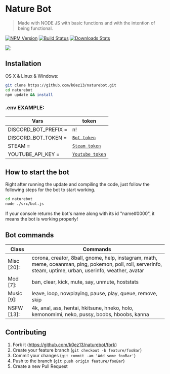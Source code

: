 # Nature Bot
> Made with NODE JS with basic functions and with the intention of being functional.

[![NPM Version][npm-image]][npm-url]
[![Build Status][travis-image]][travis-url]
[![Downloads Stats][npm-downloads]][npm-url]

![](header.png)

## Installation

OS X & Linux & Windows:

```sh
git clone https://github.com/k0ez13/naturebot.git
cd naturebot
npm update && install
```

### .env EXAMPLE:

| Vars | token |
| --- | --- |
| DISCORD_BOT_PREFIX =| n!  |
| DISCORD_BOT_TOKEN = | [`Bot token`](https://discord.com/developers/applications) |
| STEAM = | [`Steam token`](https://steamcommunity.com/dev/apikey) |
| YOUTUBE_API_KEY = | [`Youtube token`](https://console.cloud.google.com/apis) |

## How to start the bot

Right after running the update and compiling the code, just follow the following steps for the bot to start working.

```sh
cd naturebot
node ./src/bot.js
```
If your console returns the bot's name along with its id "name#0000", it means the bot is working properly!

## Bot commands
| Class | Commands |
| --- | --- |
| Misc [20]: | corona, creator, 8ball, gnome, help, instagram, math, meme, oceanman, ping, pokemon, poll, roll, serverinfo, steam, uptime, urban, userinfo, weather, avatar |
| Mod [7]: | ban, clear, kick, mute, say, unmute, hoststats |
| Music [9]: | leave, loop, nowplaying, pause, play, queue, remove, skip |
| NSFW [13]: | 4k, anal, ass, hentai, hkitsune, hneko, holo, kemonomimi, neko, pussy, boobs, hboobs, kanna |

## Contributing

1. Fork it (<https://github.com/k0ez13/naturebot/fork>)
2. Create your feature branch (`git checkout -b feature/fooBar`)
3. Commit your changes (`git commit -am 'Add some fooBar'`)
4. Push to the branch (`git push origin feature/fooBar`)
5. Create a new Pull Request

<!-- Markdown link & img dfn's -->
[npm-image]: https://img.shields.io/npm/v/datadog-metrics.svg?style=flat-square
[npm-url]: https://npmjs.org/package/datadog-metrics
[npm-downloads]: https://img.shields.io/npm/dm/datadog-metrics.svg?style=flat-square
[travis-image]: https://img.shields.io/travis/dbader/node-datadog-metrics/master.svg?style=flat-square
[travis-url]: https://travis-ci.org/dbader/node-datadog-metrics
[wiki]: https://github.com/yourname/yourproject/wiki
